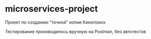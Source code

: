 # microservices-project

Проект по созданию "точной" копии Кинопоиск

Тестирование производилось вручную на Postman, без автотестов
